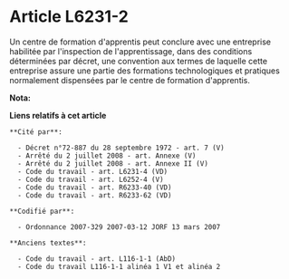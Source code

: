 # Article L6231-2

Un centre de formation d'apprentis peut conclure avec une entreprise habilitée par l'inspection de l'apprentissage, dans des
conditions déterminées par décret, une convention aux termes de laquelle cette entreprise assure une partie des formations
technologiques et pratiques normalement dispensées par le centre de formation d'apprentis.

**Nota:**



**Liens relatifs à cet article**

	**Cité par**:

	  - Décret n°72-887 du 28 septembre 1972 - art. 7 (V)
	  - Arrêté du 2 juillet 2008 - art. Annexe (V)
	  - Arrêté du 2 juillet 2008 - art. Annexe II (V)
	  - Code du travail - art. L6231-4 (VD)
	  - Code du travail - art. L6252-4 (V)
	  - Code du travail - art. R6233-40 (VD)
	  - Code du travail - art. R6233-62 (VD)

	**Codifié par**:

	  - Ordonnance 2007-329 2007-03-12 JORF 13 mars 2007

	**Anciens textes**:

	  - Code du travail - art. L116-1-1 (AbD)
	  - Code du travail L116-1-1 alinéa 1 V1 et alinéa 2
